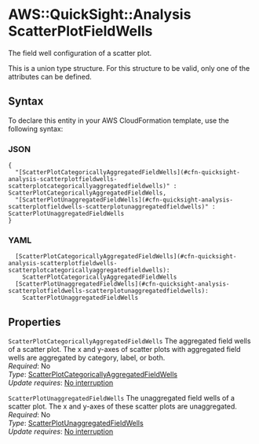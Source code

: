 # AWS::QuickSight::Analysis ScatterPlotFieldWells<a name="aws-properties-quicksight-analysis-scatterplotfieldwells"></a>

The field well configuration of a scatter plot\.

This is a union type structure\. For this structure to be valid, only one of the attributes can be defined\.

## Syntax<a name="aws-properties-quicksight-analysis-scatterplotfieldwells-syntax"></a>

To declare this entity in your AWS CloudFormation template, use the following syntax:

### JSON<a name="aws-properties-quicksight-analysis-scatterplotfieldwells-syntax.json"></a>

```
{
  "[ScatterPlotCategoricallyAggregatedFieldWells](#cfn-quicksight-analysis-scatterplotfieldwells-scatterplotcategoricallyaggregatedfieldwells)" : ScatterPlotCategoricallyAggregatedFieldWells,
  "[ScatterPlotUnaggregatedFieldWells](#cfn-quicksight-analysis-scatterplotfieldwells-scatterplotunaggregatedfieldwells)" : ScatterPlotUnaggregatedFieldWells
}
```

### YAML<a name="aws-properties-quicksight-analysis-scatterplotfieldwells-syntax.yaml"></a>

```
  [ScatterPlotCategoricallyAggregatedFieldWells](#cfn-quicksight-analysis-scatterplotfieldwells-scatterplotcategoricallyaggregatedfieldwells): 
    ScatterPlotCategoricallyAggregatedFieldWells
  [ScatterPlotUnaggregatedFieldWells](#cfn-quicksight-analysis-scatterplotfieldwells-scatterplotunaggregatedfieldwells): 
    ScatterPlotUnaggregatedFieldWells
```

## Properties<a name="aws-properties-quicksight-analysis-scatterplotfieldwells-properties"></a>

`ScatterPlotCategoricallyAggregatedFieldWells`  <a name="cfn-quicksight-analysis-scatterplotfieldwells-scatterplotcategoricallyaggregatedfieldwells"></a>
The aggregated field wells of a scatter plot\. The x and y\-axes of scatter plots with aggregated field wells are aggregated by category, label, or both\.  
*Required*: No  
*Type*: [ScatterPlotCategoricallyAggregatedFieldWells](aws-properties-quicksight-analysis-scatterplotcategoricallyaggregatedfieldwells.md)  
*Update requires*: [No interruption](https://docs.aws.amazon.com/AWSCloudFormation/latest/UserGuide/using-cfn-updating-stacks-update-behaviors.html#update-no-interrupt)

`ScatterPlotUnaggregatedFieldWells`  <a name="cfn-quicksight-analysis-scatterplotfieldwells-scatterplotunaggregatedfieldwells"></a>
The unaggregated field wells of a scatter plot\. The x and y\-axes of these scatter plots are unaggregated\.  
*Required*: No  
*Type*: [ScatterPlotUnaggregatedFieldWells](aws-properties-quicksight-analysis-scatterplotunaggregatedfieldwells.md)  
*Update requires*: [No interruption](https://docs.aws.amazon.com/AWSCloudFormation/latest/UserGuide/using-cfn-updating-stacks-update-behaviors.html#update-no-interrupt)